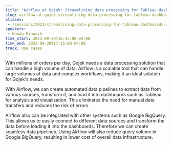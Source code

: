```yaml
---
title: "Airflow at Gojek: Streamlining data processing for Tableau dashboards"
slug: airflow-at-gojek-streamlining-data-processing-for-tableau-dashboards
aliases:
 - /sessions/2023/streamlining-data-processing-for-tableau-dashboards-with-airflow-gojek-case-study
speakers:
 - Wanda Kinasih
time_start: 2023-09-20T16:45:00-04:00
time_end: 2023-09-20T17:15:00-04:00
track: Use cases
---
```


With millions of orders per day, Gojek needs a data processing solution that can handle a high volume of data. Airflow is a scalable tool that can handle large volumes of data and complex workflows, making it an ideal solution for Gojek's needs.
 
With Airflow, we can create automated data pipelines to extract data from various sources, transform it, and load it into dashboards such as Tableau for analysis and visualization. This eliminates the need for manual data transfers and reduces the risk of errors. 
 
Airflow also can be integrated with other systems such as Google BigQuery. This allows us to easily connect to different data sources and transform the data before loading it into the dashboards. Therefore we can create seamless data pipelines. Using Airflow will also reduce query volume in Google BigQuery, resulting in lower cost of overall data infrastructure.